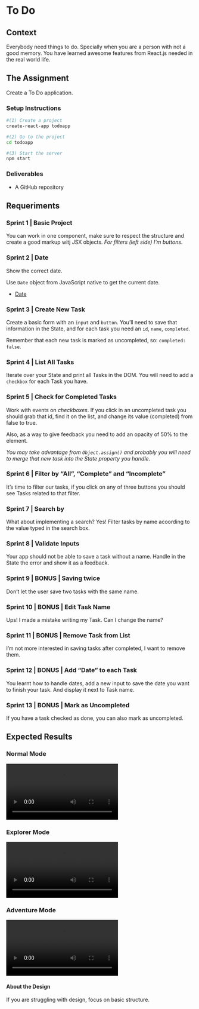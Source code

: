 # To Do

## Context

Everybody need things to do. Specially when you are a person with not a good memory. You have learned awesome features from React.js needed in the real world life.

## The Assignment

Create a To Do application.

### Setup Instructions

```sh
#(1) Create a project
create-react-app todoapp

#(2) Go to the project
cd todoapp

#(3) Start the server
npm start
```

### Deliverables

+ A GitHub repository

## Requeriments

### Sprint 1 | Basic Project

You can work in one component, make sure to respect the structure and create a good markup witj JSX objects. _For filters (left side) I’m buttons._

### Sprint 2 | Date

Show the correct date.

Use `Date` object from JavaScript native to get the current date.

+ [Date](https://developer.mozilla.org/en-US/docs/Web/JavaScript/Reference/Global_Objects/Date)

### Sprint 3 | Create New Task

Create a basic form with an `input` and `button`. You’ll need to save that information in the State, and for each task you need an `id`, `name`, `completed`.

Remember that each new task is marked as uncompleted, so: `completed: false`.

### Sprint 4 | List All Tasks

Iterate over your State and print all Tasks in the DOM. You will need to add a `checkbox` for each Task you have.

### Sprint 5 | Check for Completed Tasks

Work with events on _checkboxes_. If you click in an uncompleted task you should grab that id, find it on the list, and change its value (completed) from false to true.

Also, as a way to give feedback you need to add an opacity of 50% to the element.

_You may take advantage from `Object.assign()` and probably you will need to merge that new task into the State property you handle_.

### Sprint 6 | Filter by “All”, “Complete” and “Incomplete”

It’s time to filter our tasks, if you click on any of three buttons you should see Tasks related to that filter.

### Sprint 7 | Search by

What about implementing a search? Yes! Filter tasks by name acoording to the value typed in the search box.

### Sprint 8 | Validate Inputs

Your app should not be able to save a task without a name. Handle in the State the error and show it as a feedback.

### Sprint 9 | BONUS | Saving twice

Don’t let the user save two tasks with the same name.

### Sprint 10 | BONUS | Edit Task Name

Ups! I made a mistake writing my Task. Can I change the name?

### Sprint 11 | BONUS | Remove Task from List

I’m not more interested in saving tasks after completed, I want to remove them.

### Sprint 12 | BONUS | Add “Date” to each Task

You learnt how to handle dates, add a new input to save the date you want to finish your task. And display it next to Task name.

### Sprint 13 | BONUS | Mark as Uncompleted

If you have a task checked as done, you can also mark as uncompleted.

## Expected Results

### Normal Mode

![ToDo Demo](TodoLab.mov)

### Explorer Mode

![ToDo Explorer Mode Demo](TodoLabExplorer.mov)

### Adventure Mode

![ToDo Adventure Mode Demo](TodoLabAdventure.mov)

#### About the Design

If you are struggling with design, focus on basic structure.
